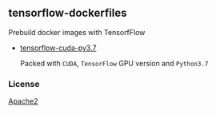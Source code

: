 ## tensorflow-dockerfiles

Prebuild docker images with TensorfFlow

- [tensorflow-cuda-py3.7](/tensroflow-cuda-py3.7)
  
	Packed with `CUDA`, `TensorFlow` GPU version and `Python3.7`


### License

[Apache2](/LICENSE)
